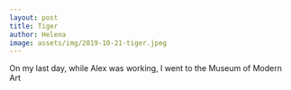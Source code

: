```yaml
---
layout: post
title: Tiger
author: Helena
image: assets/img/2019-10-21-tiger.jpeg
---
```


On my last day, while Alex was working, I went to the Museum of Modern Art
